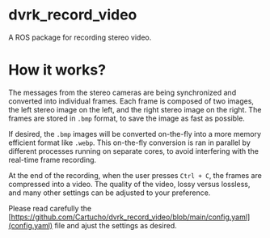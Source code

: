 # dvrk_record_video

A ROS package for recording stereo video.

# How it works?

The messages from the stereo cameras are being synchronized and converted into individual frames.
Each frame is composed of two images, the left stereo image on the left, and the right stereo image on the right.
The frames are stored in `.bmp` format, to save the image as fast as possible.

If desired, the `.bmp` images will be converted on-the-fly into a more memory efficient format like `.webp`.
This on-the-fly conversion is ran in parallel by different processes running on separate cores, to avoid interfering with the real-time frame recording.

At the end of the recording, when the user presses `Ctrl + C`, the frames are compressed into a video.
The quality of the video, lossy versus lossless, and many other settings can be adjusted to your preference.

Please read carefully the [https://github.com/Cartucho/dvrk_record_video/blob/main/config.yaml](config.yaml) file and ajust the settings as desired.
